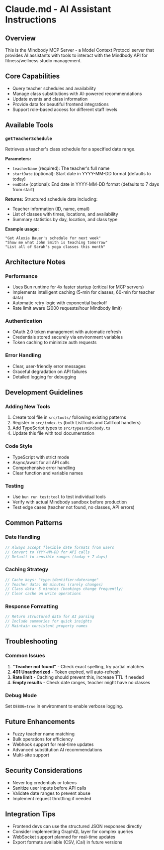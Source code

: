 # Claude.md - AI Assistant Instructions

## Overview
This is the Mindbody MCP Server - a Model Context Protocol server that provides AI assistants with tools to interact with the Mindbody API for fitness/wellness studio management.

## Core Capabilities
- Query teacher schedules and availability
- Manage class substitutions with AI-powered recommendations
- Update events and class information
- Provide data for beautiful frontend integrations
- Support role-based access for different staff levels

## Available Tools

### `getTeacherSchedule`
Retrieves a teacher's class schedule for a specified date range.

**Parameters:**
- `teacherName` (required): The teacher's full name
- `startDate` (optional): Start date in YYYY-MM-DD format (defaults to today)
- `endDate` (optional): End date in YYYY-MM-DD format (defaults to 7 days from start)

**Returns:** Structured schedule data including:
- Teacher information (ID, name, email)
- List of classes with times, locations, and availability
- Summary statistics by day, location, and class type

**Example usage:**
```
"Get Alexia Bauer's schedule for next week"
"Show me what John Smith is teaching tomorrow"
"List all of Sarah's yoga classes this month"
```

## Architecture Notes

### Performance
- Uses Bun runtime for 4x faster startup (critical for MCP servers)
- Implements intelligent caching (5-min for classes, 60-min for teacher data)
- Automatic retry logic with exponential backoff
- Rate limit aware (2000 requests/hour Mindbody limit)

### Authentication
- OAuth 2.0 token management with automatic refresh
- Credentials stored securely via environment variables
- Token caching to minimize auth requests

### Error Handling
- Clear, user-friendly error messages
- Graceful degradation on API failures
- Detailed logging for debugging

## Development Guidelines

### Adding New Tools
1. Create tool file in `src/tools/` following existing patterns
2. Register in `src/index.ts` (both ListTools and CallTool handlers)
3. Add TypeScript types to `src/types/mindbody.ts`
4. Update this file with tool documentation

### Code Style
- TypeScript with strict mode
- Async/await for all API calls
- Comprehensive error handling
- Clear function and variable names

### Testing
- Use `bun run test:tool` to test individual tools
- Verify with actual Mindbody sandbox before production
- Test edge cases (teacher not found, no classes, API errors)

## Common Patterns

### Date Handling
```typescript
// Always accept flexible date formats from users
// Convert to YYYY-MM-DD for API calls
// Default to sensible ranges (today + 7 days)
```

### Caching Strategy
```typescript
// Cache keys: "type:identifier:daterange"
// Teacher data: 60 minutes (rarely changes)
// Class data: 5 minutes (bookings change frequently)
// Clear cache on write operations
```

### Response Formatting
```typescript
// Return structured data for AI parsing
// Include summaries for quick insights
// Maintain consistent property names
```

## Troubleshooting

### Common Issues
1. **"Teacher not found"** - Check exact spelling, try partial matches
2. **401 Unauthorized** - Token expired, will auto-refresh
3. **Rate limit** - Caching should prevent this, increase TTL if needed
4. **Empty results** - Check date ranges, teacher might have no classes

### Debug Mode
Set `DEBUG=true` in environment to enable verbose logging.

## Future Enhancements
- Fuzzy teacher name matching
- Bulk operations for efficiency
- Webhook support for real-time updates
- Advanced substitution AI recommendations
- Multi-site support

## Security Considerations
- Never log credentials or tokens
- Sanitize user inputs before API calls
- Validate date ranges to prevent abuse
- Implement request throttling if needed

## Integration Tips
- Frontend devs can use the structured JSON responses directly
- Consider implementing GraphQL layer for complex queries
- WebSocket support planned for real-time updates
- Export formats available (CSV, iCal) in future versions

